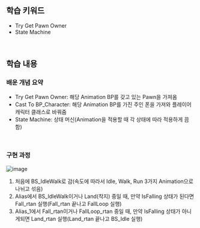 ## 학습 키워드
- Try Get Pawn Owner
- State Machine

<br/>

## 학습 내용
### 배운 개념 요약
- Try Get Pawn Owner: 해당 Animation BP를 갖고 있는 Pawn을 가져옴
- Cast To BP_Character: 해당 Animation BP를 가진 주인 폰을 가져와 플레이어 캐릭터 클래스로 바꿔줌
- State Machine: 상태 머신(Animation을 적용할 때 각 상태에 따라 적용하게 끔 함)

<br/>

### 구현 과정
![image](https://github.com/user-attachments/assets/59d32d98-4eb3-46e7-b8bc-556bd60c5644)
1. 처음에 BS_IdleWalk로 감(속도에 따라서 Idle, Walk, Run 3가지 Animation으로 나뉘고 섞음)
2. Alias에서 BS_IdleWalk이거나 Land(착지) 중일 때, 만약 IsFalling 상태가 된다면 Fall_rtan 실행(Fall_rtan 끝나고 FallLoop 실행)
3. Alias_1에서 Fall_rtan이거나 FallLoop_rtan 중일 때, 만약 IsFalling 상태가 아니게되면 Land_rtan 실행(Land_rtan 끝나고 BS_Idle 실행)

<br/>
